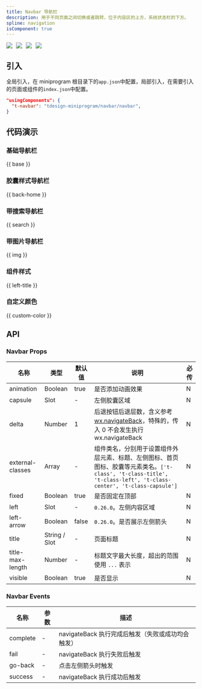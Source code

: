 ```yaml
---
title: Navbar 导航栏
description: 用于不同页面之间切换或者跳转，位于内容区的上方，系统状态栏的下方。
spline: navigation
isComponent: true
---
```


<span class="coverages-badge" style="margin-right: 10px"><img src="https://img.shields.io/badge/coverages%3A%20lines-97%25-blue" /></span><span class="coverages-badge" style="margin-right: 10px"><img src="https://img.shields.io/badge/coverages%3A%20functions-87%25-blue" /></span><span class="coverages-badge" style="margin-right: 10px"><img src="https://img.shields.io/badge/coverages%3A%20statements-95%25-blue" /></span><span class="coverages-badge" style="margin-right: 10px"><img src="https://img.shields.io/badge/coverages%3A%20branches-84%25-blue" /></span>

## 引入

全局引入，在 miniprogram 根目录下的`app.json`中配置，局部引入，在需要引入的页面或组件的`index.json`中配置。

```json
"usingComponents": {
  "t-navbar": "tdesign-miniprogram/navbar/navbar",
}
```

## 代码演示

### 基础导航栏

{{ base }}

### 胶囊样式导航栏

{{ back-home }}

### 带搜索导航栏

{{ search }}

### 带图片导航栏

{{ img }}

### 组件样式

{{ left-title }}

### 自定义颜色

{{ custom-color }}

## API

### Navbar Props

 名称               | 类型            | 默认值   | 说明                                                                                                                                               | 必传 
------------------|---------------|-------|--------------------------------------------------------------------------------------------------------------------------------------------------|----
 animation        | Boolean       | true  | 是否添加动画效果                                                                                                                                         | N  
 capsule          | Slot          | -     | 左侧胶囊区域                                                                                                                                           | N  
 delta            | Number        | 1     | 后退按钮后退层数，含义参考 [wx.navigateBack](https://developers.weixin.qq.com/miniprogram/dev/api/route/wx.navigateBack.html)，特殊的，传入 0 不会发生执行 wx.navigateBack | N  
 external-classes | Array         | -     | 组件类名，分别用于设置组件外层元素、标题、左侧图标、首页图标、胶囊等元素类名。`['t-class', 't-class-title', 't-class-left', 't-class-center', 't-class-capsule']`                       | N  
 fixed            | Boolean       | true  | 是否固定在顶部                                                                                                                                          | N  
 left             | Slot          | -     | `0.26.0`。左侧内容区域                                                                                                                                  | N  
 left-arrow       | Boolean       | false | `0.26.0`。是否展示左侧箭头                                                                                                                                | N  
 title            | String / Slot | -     | 页面标题                                                                                                                                             | N  
 title-max-length | Number        | -     | 标题文字最大长度，超出的范围使用 `...` 表示                                                                                                                        | N  
 visible          | Boolean       | true  | 是否显示                                                                                                                                             | N  

### Navbar Events

 名称       | 参数 | 描述                              
----------|----|---------------------------------
 complete | \- | navigateBack 执行完成后触发（失败或成功均会触发） 
 fail     | \- | navigateBack 执行失败后触发            
 go-back  | \- | 点击左侧箭头时触发                       
 success  | \- | navigateBack 执行成功后触发            
